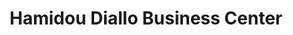 ---
title: "Hamidou Diallo Business Center"
url: /zwedru/hamidou-diallo-business-center/
shop: Lebensmittel
---